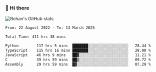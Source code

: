 ### 👋 Hi there 

<!--
**rohznmdev/rohznmdev** is a ✨ _special_ ✨ repository because its `README.md` (this file) appears on your GitHub profile.

Here are some ideas to get you started:

- 🔭 I’m currently working on ...
- 🌱 I’m currently learning Ruby and Ruby on Rails
- 👯 I’m looking to collaborate on ...
- 🤔 I’m looking for help with ...
- 💬 Ask me about ...
- 📫 How to reach me: ...
- 😄 Pronouns: ...
- ⚡ Fun fact: ...
-->
![Rohan's GitHub stats](https://github-readme-stats.vercel.app/api?username=rohznmdev&theme=dark&show_icons=true)

<!--START_SECTION:waka-->

```txt
From: 22 August 2022 - To: 13 March 2025

Total Time: 411 hrs 38 mins

Python        117 hrs 5 mins  ███████░░░░░░░░░░░░░░░░░░   28.44 %
TypeScript    115 hrs 16 mins ███████░░░░░░░░░░░░░░░░░░   28.00 %
JavaScript    46 hrs 9 mins   ██▓░░░░░░░░░░░░░░░░░░░░░░   11.21 %
C             39 hrs 59 mins  ██▒░░░░░░░░░░░░░░░░░░░░░░   09.72 %
Assembly      29 hrs 59 mins  █▓░░░░░░░░░░░░░░░░░░░░░░░   07.29 %
```

<!--END_SECTION:waka-->
